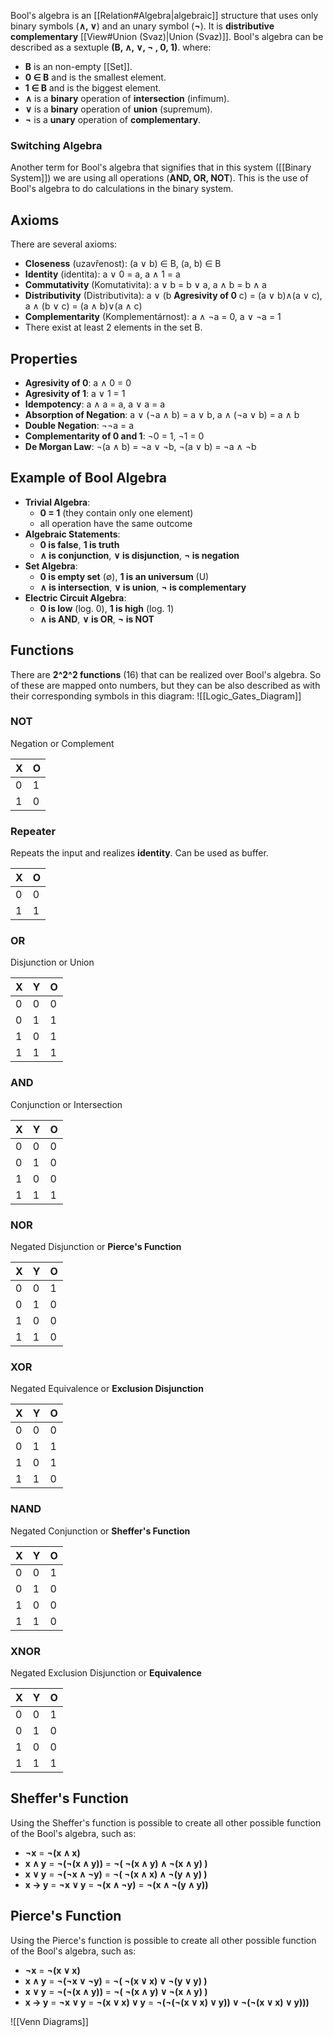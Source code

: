 Bool's algebra is an [[Relation#Algebra|algebraic]] structure that uses only binary symbols (**∧, ∨**) and an unary symbol (**¬**). It is **distributive complementary** [[View#Union (Svaz)|Union (Svaz)]]. Bool's algebra can be described as a sextuple **(B, ∧, ∨, ¬ , 0, 1)**. where:
- **B** is an non-empty [[Set]].
- **0 ∈ B** and is the smallest element.
- **1 ∈ B** and is the biggest element.
- **∧** is a **binary** operation of **intersection** (infimum).
- **∨** is a **binary** operation of **union** (supremum).
- **¬** is a **unary** operation of **complementary**.
### Switching Algebra
Another term for Bool's algebra that signifies that in this system ([[Binary System]]) we are using all operations (**AND, OR, NOT**). This is the use of Bool's algebra to do calculations in the binary system.
## Axioms
There are several axioms:
- **Closeness** (uzavřenost): (a ∨ b) ∈ B, (a, b) ∈ B
- **Identity** (identita): a ∨ 0 = a, a ∧ 1 = a
- **Commutativity** (Komutativita): a ∨ b = b ∨ a, a ∧ b = b ∧ a
- **Distributivity** (Distributivita): a ∨ (b **Agresivity of 0** c) =  (a ∨ b)∧(a ∨ c), a ∧ (b ∨ c) =  (a ∧ b)∨(a ∧ c)
- **Complementarity** (Komplementárnost): a ∧ ¬a = 0, a ∨ ¬a = 1
- There exist at least 2 elements in the set B.
## Properties
- **Agresivity of 0**: a ∧ 0 = 0
- **Agresivity of 1**: a ∨ 1 = 1
- **Idempotency**: a ∧ a = a, a ∨ a = a
- **Absorption of Negation**: a ∨ (¬a ∧ b) = a ∨ b, a ∧ (¬a ∨ b) = a ∧ b
- **Double Negation**: ¬¬a = a
- **Complementarity of 0 and 1**: ¬0 = 1, ¬1 = 0
- **De Morgan Law**: ¬(a ∧ b) = ¬a ∨ ¬b, ¬(a ∨ b) = ¬a ∧ ¬b
## Example of Bool Algebra
- **Trivial Algebra**:
	- **0 = 1** (they contain only one element)
	- all operation have the same outcome
- **Algebraic Statements**:
	- **0 is false**, **1 is truth**
	- **∧ is conjunction**, **∨ is disjunction**, **¬ is negation**
- **Set Algebra**:
	- **0 is empty set** (∅), **1 is an universum** (U)
	- **∧ is intersection**, **∨ is union**, **¬ is complementary**
- **Electric Circuit Algebra**:
	- **0 is low** (log. 0), **1 is high** (log. 1)
	- **∧ is AND**, **∨ is OR**, **¬ is NOT**
## Functions
There are **2^2^2 functions** (16) that can be realized over Bool's algebra. So of these are mapped onto numbers, but they can be also described as with their corresponding symbols in this diagram:
![[Logic_Gates_Diagram]]
### NOT
Negation or Complement

| X   | O   |
| --- | --- |
| 0   | 1   |
| 1   | 0   |
### Repeater
Repeats the input and realizes **identity**. Can be used as buffer.

| X   | O   |
| --- | --- |
| 0   | 0   |
| 1   | 1   |

### OR
Disjunction or Union

| X   | Y   | O   |
| --- | --- | --- |
| 0   | 0   | 0   |
| 0   | 1   | 1   |
| 1   | 0   | 1   |
| 1   | 1   | 1   |
### AND
Conjunction or Intersection

| X   | Y   | O   |
| --- | --- | --- |
| 0   | 0   | 0   |
| 0   | 1   | 0   |
| 1   | 0   | 0   |
| 1   | 1   | 1   |
### NOR
Negated Disjunction or **Pierce's Function**

| X   | Y   | O   |
| --- | --- | --- |
| 0   | 0   | 1   |
| 0   | 1   | 0   |
| 1   | 0   | 0   |
| 1   | 1   | 0   |
### XOR
Negated Equivalence or **Exclusion Disjunction**

| X   | Y   | O   |
| --- | --- | --- |
| 0   | 0   | 0   |
| 0   | 1   | 1   |
| 1   | 0   | 1   |
| 1   | 1   | 0   |
### NAND
Negated Conjunction or **Sheffer's Function**

| X   | Y   | O   |
| --- | --- | --- |
| 0   | 0   | 1   |
| 0   | 1   | 0   |
| 1   | 0   | 0   |
| 1   | 1   | 0   |
### XNOR
Negated Exclusion Disjunction or **Equivalence**

| X   | Y   | O   |
| --- | --- | --- |
| 0   | 0   | 1   |
| 0   | 1   | 0   |
| 1   | 0   | 0   |
| 1   | 1   | 1   |
## Sheffer's Function
Using the Sheffer's function is possible to create all other possible function of the Bool's algebra, such as:
- **¬x** = **¬(x ∧ x)**
- **x ∧ y** = **¬(¬(x ∧ y))** = **¬( ¬(x ∧ y) ∧ ¬(x ∧ y) )**
- **x ∨ y** = **¬(¬x ∧ ¬y)** = **¬( ¬(x ∧ x) ∧ ¬(y ∧ y) )**
- **x → y** = **¬x ∨ y** = **¬(x ∧ ¬y)** = **¬(x ∧ ¬(y ∧ y))**
## Pierce's Function
Using the Pierce's function is possible to create all other possible function of the Bool's algebra, such as:
- **¬x** = **¬(x ∨ x)**
- **x ∧ y** = **¬(¬x ∨ ¬y)** = **¬( ¬(x ∨ x) ∨ ¬(y ∨ y) )**
- **x ∨ y** = **¬(¬(x ∧ y))** = **¬( ¬(x ∧ y) ∨ ¬(x ∧ y) )**
- **x → y** = **¬x ∨ y** = **¬(x ∨ x) ∨ y** = **¬(¬(¬(x ∨ x) ∨ y)) ∨ ¬(¬(x ∨ x) ∨ y)))**

![[Venn Diagrams]]